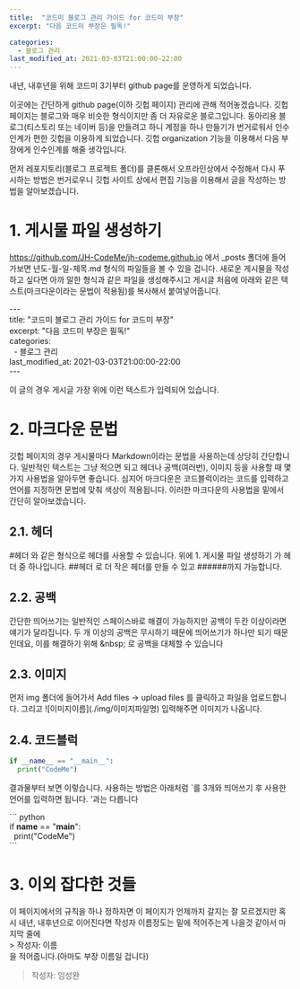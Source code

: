 ```yaml
---
title:  "코드미 블로그 관리 가이드 for 코드미 부장"
excerpt: "다음 코드미 부장은 필독!"

categories:
  - 블로그 관리
last_modified_at: 2021-03-03T21:00:00-22:00
---
```


내년, 내후년을 위해 코드미 3기부터 github page를 운영하게 되었습니다.

이곳에는 간단하게 github page(이하 깃헙 페이지) 관리에 관해 적어놓겠습니다.
깃헙 페이지는 블로그와 매우 비슷한 형식이지만 좀 더 자유로운 블로그입니다.
동아리용 블로그(티스토리 또는 네이버 등)을 만들려고 하니 계정을 하나 만들기가 번거로워서 인수인계가 편한 깃헙을 이용하게 되었습니다. 깃헙 organization 기능을 이용해서 다음 부장에게 인수인계를 해줄 생각입니다. 

먼저 레포지토리(블로그 프로젝트 폴더)를 클론해서 오프라인상에서 수정해서 다시 푸시하는 방법은 번거로우니 깃헙 사이트 상에서 편집 기능을 이용해서 글을 작성하는 방법을 알아보겠습니다.

# 1. 게시물 파일 생성하기
https://github.com/JH-CodeMe/jh-codeme.github.io 에서 _posts 폴더에 들어가보면 년도-월-일-제목.md 형식의 파일들을 볼 수 있을 겁니다. 새로운 게시물을 작성하고 싶다면 아까 말한 형식과 같은 파일을 생성해주시고 게시글 처음에 아래와 같은 텍스트(마크다운이라는 문법이 적용됨)를 복사해서 붙여넣어줍니다.

\--- <br>
title:  "코드미 블로그 관리 가이드 for 코드미 부장" <br>
excerpt: "다음 코드미 부장은 필독!" <br>
categories: <br>
&nbsp;&nbsp;- 블로그 관리 <br>
last_modified_at: 2021-03-03T21:00:00-22:00 <br>
\---

이 글의 경우 게시글 가장 위에 이런 텍스트가 입력되어 있습니다.

# 2. 마크다운 문법
깃헙 페이지의 경우 게시물마다 Markdown이라는 문법을 사용하는데 상당히 간단합니다. 일반적인 텍스트는 그냥 적으면 되고 헤더나 공백(여러번), 이미지 등을 사용할 때 몇가지 사용법을 알아두면 좋습니다. 심지어 마크다운은 코드블럭이라는 코드를 입력하고 언어를 지정하면 문법에 맞춰 색상이 적용됩니다. 이러한 마크다운의 사용법을 밑에서 간단히 알아보겠습니다.
## 2.1. 헤더
\#헤더 와 같은 형식으로 헤더를 사용할 수 있습니다. 위에 1. 게시물 파일 생성하기 가 헤더 중 하나입니다. \##헤더 로 더 작은 헤더를 만들 수 있고 \######까지 가능합니다.
## 2.2. 공백
간단한 띄어쓰기는 일반적인 스페이스바로 해결이 가능하지만 공백이 두칸 이상이라면 얘기가 달라집니다. 두 개 이상의 공백은 무시하기 때문에 띄어쓰기가 하나만 되기 때문인데요, 이를 해결하기 위해 \&nbsp; 로 공백을 대체할 수 있습니다
## 2.3. 이미지
먼저 img 폴더에 들어가서 Add files -> upload files 를 클릭하고 파일을 업로드합니다. 그리고 ![이미지이름]\(./img/이미지파일명) 입력해주면 이미지가 나옵니다.
## 2.4. 코드블럭
``` python
if __name__ == "__main__":
  print("CodeMe")
```
결과물부터 보면 이렇습니다. 사용하는 방법은 아래처럼 `를 3개와 띄어쓰기 후 사용한 언어를 입력하면 됩니다. '과는 다릅니다

\``` python <br>
if __name__ == "__main__": <br>
&nbsp;&nbsp;print("CodeMe") <br>
\``` <br>

# 3. 이외 잡다한 것들
이 페이지에서의 규칙을 하나 정하자면 이 페이지가 언제까지 갈지는 잘 모르겠지만 혹시 내년, 내후년으로 이어진다면 작성자 이름정도는 밑에 적어주는게 나을것 같아서 마지막 줄에 <br>
\> 작성자: 이름 <br>
을 적어줍니다.(아마도 부장 이름일 겁니다)

> 작성자: 임성완
